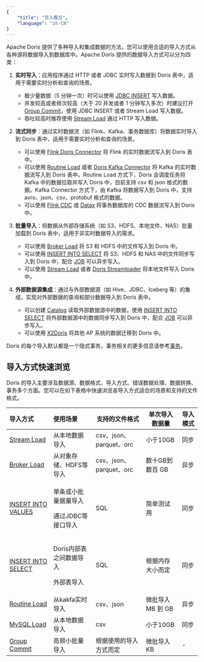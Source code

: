```yaml
---
{
    "title": "导入概览",
    "language": "zh-CN"
}
---
```


<!-- 
Licensed to the Apache Software Foundation (ASF) under one
or more contributor license agreements.  See the NOTICE file
distributed with this work for additional information
regarding copyright ownership.  The ASF licenses this file
to you under the Apache License, Version 2.0 (the
"License"); you may not use this file except in compliance
with the License.  You may obtain a copy of the License at

  http://www.apache.org/licenses/LICENSE-2.0

Unless required by applicable law or agreed to in writing,
software distributed under the License is distributed on an
"AS IS" BASIS, WITHOUT WARRANTIES OR CONDITIONS OF ANY
KIND, either express or implied.  See the License for the
specific language governing permissions and limitations
under the License.
-->

Apache Doris 提供了多种导入和集成数据的方法，您可以使用合适的导入方式从各种源将数据导入到数据库中。Apache Doris 提供的数据导入方式可以分为四类：

1. **实时写入**：应用程序通过 HTTP 或者 JDBC 实时写入数据到 Doris 表中，适用于需要实时分析和查询的场景。
    * 极少量数据（5 分钟一次）时可以使用 [JDBC INSERT](./import-way/insert-into-manual.md) 写入数据。
    * 并发较高或者频次较高（大于 20 并发或者 1 分钟写入多次）时建议打开 [Group Commit](./import-way/group-commit-manual.md)，使用 JDBC INSERT 或者 Stream Load 写入数据。
    * 吞吐较高时推荐使用 [Stream Load](./import-way/stream-load-manua) 通过 HTTP 写入数据。

2. **流式同步**：通过实时数据流（如 Flink、Kafka、事务数据库）将数据实时导入到 Doris 表中，适用于需要实时分析和查询的场景。
    * 可以使用 [Flink Doris Connector](../../ecosystem/flink-doris-connector.md) 将 Flink 的实时数据流写入到 Doris 表中。
    * 可以使用 [Routine Load](./import-way/routine-load-manual.md) 或者 [Doris Kafka Connector](../../ecosystem/doris-kafka-connector.md) 将 Kafka 的实时数据流写入到 Doris 表中。Routine Load 方式下，Doris 会调度任务将 Kafka 中的数据拉取并写入 Doris 中，目前支持 csv 和 json 格式的数据。Kafka Connector 方式下，由 Kafka 将数据写入到 Doris 中，支持 avro、json、csv、protobuf 格式的数据。
    * 可以使用 [Flink CDC](../../ecosystem/flink-doris-connector.md) 或 [ Datax](../../ecosystem/datax.md) 将事务数据库的 CDC 数据流写入到 Doris 中。

3. **批量导入**：将数据从外部存储系统（如 S3、HDFS、本地文件、NAS）批量加载到 Doris 表中，适用于非实时数据导入的需求。
    * 可以使用 [Broker Load](./import-way/broker-load-manual.md) 将 S3 和 HDFS 中的文件写入到 Doris 中。
    * 可以使用 [INSERT INTO SELECT](./import-way/insert-into-manual.md) 将 S3、HDFS 和 NAS 中的文件同步写入到 Doris 中，配合 [JOB](../scheduler/job-scheduler.md) 可以异步写入。
    * 可以使用 [Stream Load](./import-way/stream-load-manua) 或者 [Doris Streamloader](../../ecosystem/doris-streamloader.md) 将本地文件写入 Doris 中。

4. **外部数据源集成**：通过与外部数据源（如 Hive、JDBC、Iceberg 等）的集成，实现对外部数据的查询和部分数据导入到 Doris 表中。
    * 可以创建 [Catalog](../../lakehouse/lakehouse-overview.md) 读取外部数据源中的数据，使用 [INSERT INTO SELECT](./import-way/insert-into-manual.md) 将外部数据源中的数据同步写入到 Doris 中，配合 [JOB](../scheduler/job-scheduler.md) 可以异步写入。
    * 可以使用 [X2Doris](./migrate-data-from-other-olap.md) 将其他 AP 系统的数据迁移到 Doris 中。

Doris 的每个导入默认都是一个隐式事务，事务相关的更多信息请参考[事务](../transaction.md)。

## 导入方式快速浏览

Doris 的导入主要涉及数据源、数据格式、导入方式、错误数据处理、数据转换、事务多个方面。您可以在如下表格中快速浏览各导入方式适合的场景和支持的文件格式。

| 导入方式                                      | 使用场景                                   | 支持的文件格式          | 单次导入数据量    | 导入模式 |
| :-------------------------------------------- | :----------------------------------------- | ----------------------- | ----------------- | -------- |
| [Stream Load](./import-way/stream-load-manual)           | 从本地数据导入                             | csv、json、parquet、orc | 小于10GB          | 同步     |
| [Broker Load](./import-way/broker-load-manual.md)        | 从对象存储、HDFS等导入                     | csv、json、parquet、orc | 数十GB到数百 GB   | 异步     |
| [INSERT INTO VALUES](./import-way/insert-into-manual.md) | <p>单条或小批量据量导入</p><p>通过JDBC等接口导入</p> | SQL                     | 简单测试用        | 同步     |
| [INSERT INTO SELECT](./import-way/insert-into-manual.md) | <p>Doris内部表之间数据导入</p><p>外部表导入</p>      | SQL                     | 根据内存大小而定  | 同步     |
| [Routine Load](./import-way/routine-load-manual.md)      | 从kakfa实时导入                            | csv、json               | 微批导入 MB 到 GB | 异步     |
| [MySQL Load](./import-way/mysql-load-manual.md)          | 从本地数据导入                             | csv                     | 小于10GB          | 同步     |
| [Group Commit](./import-way/group-commit-manual.md)          | 高频小批量导入                             | 根据使用的导入方式而定                     |  微批导入KB         | -     |

